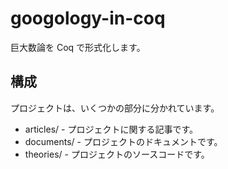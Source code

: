 # googology-in-coq

巨大数論を Coq で形式化します。

## 構成

プロジェクトは、いくつかの部分に分かれています。

* articles/ - プロジェクトに関する記事です。
* documents/ - プロジェクトのドキュメントです。
* theories/ - プロジェクトのソースコードです。
